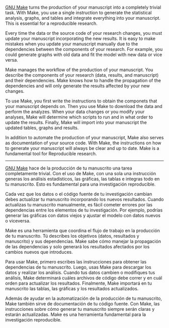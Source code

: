 [GNU Make](https://en.wikipedia.org/wiki/Make_(software)) turns the production of your manuscript
into a completely trivial task. With Make, you use a single instruction to generate the statistical
analysis, graphs, and tables and integrate everything into your manuscript. This is essential for a
reproducible research.

Every time the data or the source code of your research changes, you must update your manuscript
incorporating the new results. It is easy to make mistakes when you update your manuscript manually
due to the dependencies between the components of your research. For example, you could generate
graphs with old data and fit the model with new data or vice versa.

Make manages the workflow of the production of your manuscript. You describe the components of your
research (data, results, and manuscript) and their dependencies. Make knows how to handle the
propagation of the dependencies and will only generate the results affected by your new changes.

To use Make, you first write the instructions to obtain the componets that your manuscript depends
on. Then you use Make to download the data and perform the analyzes. When your data changes or you
modify your analyses, Make will determine which scripts to run and in what order to update the
results. Finally, Make will import into your manuscript the updated tables, graphs and results.

In addition to automate the production of your manuscript, Make also serves as documentation of your
source code. With Make, the instructions on how to generate your manuscript will always be clear and
up to date. Make is a fundamental tool for Reproducible research.

---

[GNU Make](https://en.wikipedia.org/wiki/Make_(software)) hace de la producción de tu manuscrito una
tarea completamente trivial. Con el uso de Make, con una sola una instrucción generas los análisis
estadísticos, las gráficas, las tablas e integras todo en tu manuscrito. Esto es fundamental para
una investigación reproducible.

Cada vez que los datos o el código fuente de tu investigación cambian debes actualizar tu manuscrito
incorporando los nuevos resultados. Cuando actualizas tu manuscrito manualmente, es fácil cometer
errores por las dependencias entre los elementos de tu investigación. Por ejemplo, podrías generar
las gráficas con datos viejos y ajustar el modelo con datos nuevos o viceversa.

Make es una herramienta que coordina el flujo de trabajo en la producción de tu manuscrito. Tú
describes los objetivos (datos, resultados y manuscrito) y sus dependencias. Make sabe cómo manejar
la propagación de las dependencias y solo generará los resultados afectados por los cambios nuevos
que introduces.

Para usar Make, primero escribes las instrucciones para obtener las dependencias de tu manuscrito.
Luego, usas Make para descargar los datos y realizar los análisis. Cuando tus datos cambien o
modifiques tus análisis, Make determinará cuáles archivos de código debe correr y en cuál orden para
actualizar los resultados. Finalmente, Make importará en tu manuscrito las tablas, las gráficas y
los resultados actualizados.

Además de ayudar en la automatización de la producción de tu manuscrito, Make también sirve de
documentación de tu código fuente. Con Make, las instrucciones sobre cómo generar tu manuscrito
siempre serán claras y estarán actualizadas. Make es una herramienta fundamental para la
investigación reproducible.
